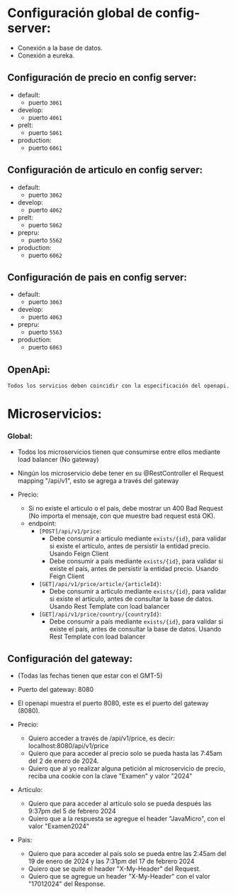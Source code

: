 # Configuración global de config-server:

- Conexión a la base de datos.
- Conexión a eureka.

## Configuración de precio en config server:

- default:  
  - puerto `3061`
- develop:  
  - puerto `4061`
- prelt:  
  - puerto `5061`
- production:  
  - puerto `6061`

## Configuración de articulo en config server:

- default:
  - puerto `3062`
- develop:
  - puerto `4062`
- prelt:
  - puerto `5062`
- prepru:
  - puerto `5562`
- production:
  - puerto `6062`

## Configuración de pais en config server:
- default:
  - puerto `3063`
- develop:
  - puerto `4063`
- prepru:
  - puerto `5563`
- production:
  - puerto `6063`

## OpenApi:
`Todos los servicios deben coincidir con la especificación del openapi.`

# Microservicios:
### Global:		
  - Todos los microservicios tienen que consumirse entre ellos mediante load balancer (No gateway)
  - Ningún los microservicio debe tener en su @RestController el Request mapping "/api/v1", esto se agrega a través del gateway

  - Precio:
      - Si no existe el articulo o el pais, debe mostrar un 400 Bad Request (No importa el mensaje, con que muestre bad request está OK).
      - endpoint: 
          - `[POST]/api/v1/price`:
              - Debe consumir a articulo mediante `exists/{id}`, para validar si existe el artículo, antes de persistir la entidad precio. Usando Feign Client
              - Debe consumir a país mediante `exists/{id}`, para validar si existe el país, antes de persistir la entidad precio. Usando Feign Client
          - `[GET]/api/v1/price/article/{articleId}`:
              - Debe consumir a articulo mediante `exists/{id}`, para validar si existe el artículo, antes de consultar la base de datos. Usando Rest Template con load balancer
          - `[GET]/api/v1/price/country/{countryId}`:
               - Debe consumir a país mediante `exists/{id}`, para validar si existe el país, antes de consultar la base de datos. Usando Rest Template con load balancer

## Configuración del gateway:
 - (Todas las fechas tienen que estar con el GMT-5)
 - Puerto del gateway: 8080
 - El openapi muestra el puerto 8080, este es el puerto del gateway (8080).

 - Precio:
   - Quiero acceder a través de /api/v1/price, es decir: localhost:8080/api/v1/price
   - Quiero que para acceder al precio solo se pueda hasta las 7:45am del 2 de enero de 2024.
   - Quiero que al yo realizar alguna petición al microservicio de precio, reciba una cookie con la clave "Examen" y valor "2024"
 - Articulo:
   - Quiero que para acceder al artículo solo se pueda después las 9:37pm del 5 de febrero 2024
   - Quiero que a la respuesta se agregue el header "JavaMicro", con el valor "Examen2024"
 - Pais:
   - Quiero que para acceder al país solo se pueda entre las 2:45am del 19 de enero de 2024 y las 7:31pm del 17 de febrero 2024
   - Quiero que se quite el header "X-My-Header" del Request.
   - Quiero que se agregue un header "X-My-Header" con el valor "17012024" del Response.



